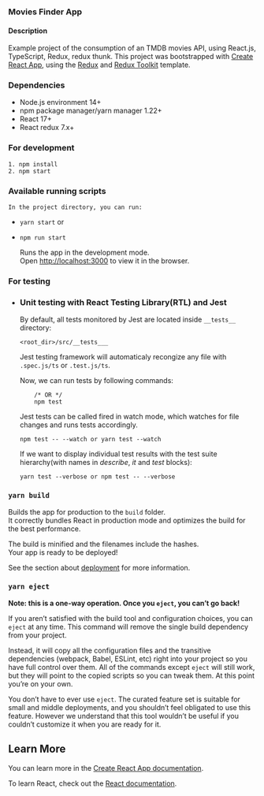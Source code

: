 ### Movies Finder App

#### Description

Example project of the consumption of an TMDB movies API, using React.js, TypeScript, Redux, redux thunk. This project was bootstrapped with [Create React App](https://github.com/facebook/create-react-app), using the [Redux](https://redux.js.org/) and [Redux Toolkit](https://redux-toolkit.js.org/) template.

### Dependencies

 - Node.js environment 14+
 - npm package manager/yarn manager 1.22+
 - React 17+
 - React redux 7.x+

### For development

    1. npm install
    2. npm start


### Available running scripts

    In the project directory, you can run:

  - ``` yarn start ``` or
  - ``` npm run start ```

    Runs the app in the development mode.<br />
    Open [http://localhost:3000](http://localhost:3000) to view it in the browser.


### For testing

  - ### Unit testing with React Testing Library(RTL) and Jest

    By default, all tests monitored by Jest are located inside `__tests__` directory:

      ``` <root_dir>/src/__tests___ ```
    
    Jest testing framework will automaticaly recongize any file with `.spec.js/ts` or `.test.js/ts`. 

    Now, we can run tests by following commands:

      ``` npm run test 
          /* OR */
          npm test 
      ```
    
    Jest tests can be called fired in watch mode, which watches for file changes and runs tests accordingly.

      ``` npm test -- --watch or yarn test --watch ```
    
    If we want to display individual test results with the test suite hierarchy(with names in *describe*, *it* and *test* blocks):

      ``` yarn test --verbose or npm test -- --verbose ```


### `yarn build`

Builds the app for production to the `build` folder.<br />
It correctly bundles React in production mode and optimizes the build for the best performance.

The build is minified and the filenames include the hashes.<br />
Your app is ready to be deployed!

See the section about [deployment](https://facebook.github.io/create-react-app/docs/deployment) for more information.

### `yarn eject`

**Note: this is a one-way operation. Once you `eject`, you can’t go back!**

If you aren’t satisfied with the build tool and configuration choices, you can `eject` at any time. This command will remove the single build dependency from your project.

Instead, it will copy all the configuration files and the transitive dependencies (webpack, Babel, ESLint, etc) right into your project so you have full control over them. All of the commands except `eject` will still work, but they will point to the copied scripts so you can tweak them. At this point you’re on your own.

You don’t have to ever use `eject`. The curated feature set is suitable for small and middle deployments, and you shouldn’t feel obligated to use this feature. However we understand that this tool wouldn’t be useful if you couldn’t customize it when you are ready for it.

## Learn More

You can learn more in the [Create React App documentation](https://facebook.github.io/create-react-app/docs/getting-started).

To learn React, check out the [React documentation](https://reactjs.org/).
